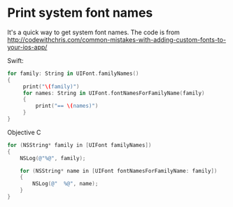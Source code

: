 # Print system font names

It's a quick way to get system font names. The code is from http://codewithchris.com/common-mistakes-with-adding-custom-fonts-to-your-ios-app/

Swift:
```swift
for family: String in UIFont.familyNames()
{
     print("\(family)")
     for names: String in UIFont.fontNamesForFamilyName(family)
     {
         print("== \(names)")
     }
}

```

Objective C
```objective-c
for (NSString* family in [UIFont familyNames])
{
    NSLog(@"%@", family);

    for (NSString* name in [UIFont fontNamesForFamilyName: family])
    {
        NSLog(@"  %@", name);
    }
}
```
